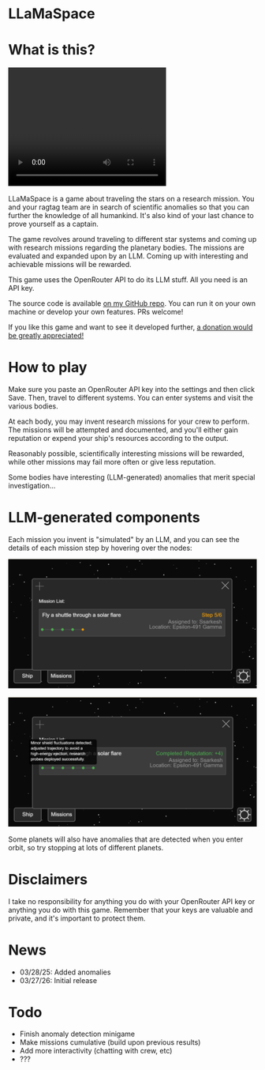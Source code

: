 # LLaMaSpace

<div class="p5js-sketch" id="simple-example-holder">
    <script src="https://cdnjs.cloudflare.com/ajax/libs/p5.js/1.6.0/p5.min.js"></script>
    <script src="https://cdn.jsdelivr.net/npm/js-yaml@4.1.0/dist/js-yaml.min.js"></script>
    <script type="module" src="/scripts/llamaspace/main.js"></script>
</div>

# What is this?

<video width="320" height="240" controls>
  <source type="video/mp4" src="https://github.com/user-attachments/assets/bc48204e-0e3a-4a4e-a9d9-101d965a7931">
</video>

LLaMaSpace is a game about traveling the stars on a research mission. You and your ragtag team are in search of scientific anomalies so that you can further the knowledge of all humankind. It's also kind of your last chance to prove yourself as a captain.

The game revolves around traveling to different star systems and coming up with research missions regarding the planetary bodies. The missions are evaluated and expanded upon by an LLM. Coming up with interesting and achievable missions will be rewarded.

This game uses the OpenRouter API to do its LLM stuff.  All you need is an API key.

The source code is available [on my GitHub repo](https://github.com/horenbergerb/llamaspace). You can run it on your own machine or develop your own features. PRs welcome!

If you like this game and want to see it developed further, [a donation would be greatly appreciated!](https://ko-fi.com/beauhorenberger)

# How to play

Make sure you paste an OpenRouter API key into the settings and then click Save. Then, travel to different systems. You can enter systems and visit the various bodies.

At each body, you may invent research missions for your crew to perform. The missions will be attempted and documented, and you'll either gain reputation or expend your ship's resources according to the output.

Reasonably possible, scientifically interesting missions will be rewarded, while other missions may fail more often or give less reputation.

Some bodies have interesting (LLM-generated) anomalies that merit special investigation...

# LLM-generated components

Each mission you invent is "simulated" by an LLM, and you can see the details of each mission step by hovering over the nodes:

![mission_in_progress.png](/images/2025-03-26-llamaspace/mission_in_progress.png)

![mission_step_details.png](/images/2025-03-26-llamaspace/mission_step_details.png)

Some planets will also have anomalies that are detected when you enter orbit, so try stopping at lots of different planets.

# Disclaimers

I take no responsibility for anything you do with your OpenRouter API key or anything you do with this game. Remember that your keys are valuable and private, and it's important to protect them.

# News

- 03/28/25: Added anomalies
- 03/27/26: Initial release

# Todo

- Finish anomaly detection minigame
- Make missions cumulative (build upon previous results)
- Add more interactivity (chatting with crew, etc)
- ???